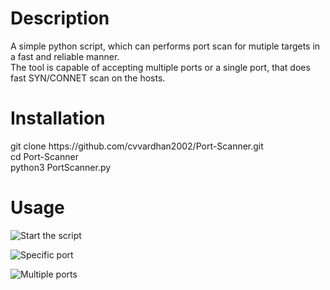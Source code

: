 <h1>Description</h1>

<body>
A simple python script, which can performs port scan for mutiple targets in a fast and reliable manner.<br>
The tool is capable of accepting multiple ports or a single port, that does fast SYN/CONNET scan on the hosts. 
</body>


<h1>Installation</h1>
<body>
git clone https://github.com/cvvardhan2002/Port-Scanner.git <br>
cd Port-Scanner <br>
python3 PortScanner.py<br>
</body>

<h1>Usage</h1>
<body>

![Start the script](https://user-images.githubusercontent.com/95639719/193258529-28775ac8-18ed-4d66-aa84-5af54bc5d740.png)

![Specific port](https://user-images.githubusercontent.com/95639719/193258868-6ffd1b37-1c88-4234-8d38-f0d4749740e4.png)

![Multiple ports](https://user-images.githubusercontent.com/95639719/193259012-73cd3999-7c5f-4572-9ed3-7ae10419b8da.png)

</body>
